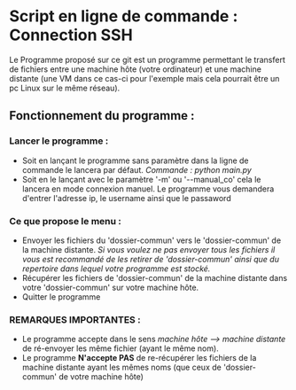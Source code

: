 # Script en ligne de commande : Connection SSH
Le Programme proposé sur ce git est un programme permettant le transfert de fichiers entre une machine hôte (votre ordinateur)
et une machine distante (une VM dans ce cas-ci pour l'exemple mais cela pourrait être un pc Linux sur le même réseau).

## Fonctionnement du programme :
### Lancer le programme :
- Soit en lançant le programme sans paramètre dans la ligne de commande le lancera par défaut.
    _Commande : python main.py_
- Soit en le lançant avec le paramètre '-m' ou '--manual_co' cela le lancera en mode connexion manuel.
    Le programme vous demandera d'entrer l'adresse ip, le username ainsi que le passaword

### Ce que propose le menu :
- Envoyer les fichiers du 'dossier-commun' vers le 'dossier-commun' de la machine distante.
    _Si vous voulez ne pas envoyer tous les fichiers il vous est recommandé de les retirer de 'dossier-commun'
    ainsi que du repertoire dans lequel votre programme est stocké._
- Récupérer les fichiers de 'dossier-commun' de la machine distante dans votre 'dossier-commun' sur votre machine hôte.
- Quitter le programme

### REMARQUES IMPORTANTES :
- Le programme accepte dans le sens _machine hôte --> machine distante_ de ré-envoyer les même fichier (ayant le même nom).
- Le programme **N'accepte PAS** de re-récupérer les fichiers de la machine distante ayant les mêmes noms (que ceux de 'dossier-commun' de votre machine hôte)

